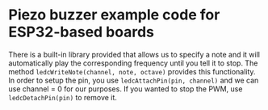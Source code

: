 # Piezo buzzer example code for ESP32-based boards
There is a built-in library provided that allows us to specify a note and it will automatically play the corresponding frequency until you tell it to stop. The method `ledcWriteNote(channel, note, octave)` provides this functionality.
In order to setup the pin, you use `ledcAttachPin(pin, channel)` and we can use channel = 0 for our purposes.
If you wanted to stop the PWM, use `ledcDetachPin(pin)` to remove it.
